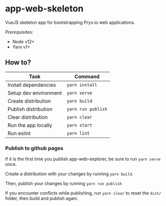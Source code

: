 # app-web-skeleton
VueJS skeleton app for bootstrapping Pryv.io web applications.

_Prerequisites:_ 
- Node v12+
- Yarn v1+

## How to?

| Task                              | Command                        |
| --------------------------------- | ------------------------------ |
| Install dependencies              | `yarn install`                 |
| Setup dev environment             | `yarn serve`                   |
| Create distribution               | `yarn build`                   |
| Publish distribution              | `yarn run publish`
| Clear distribution                | `yarn clear`                   |
| Run the app locally               | `yarn start`                   |
| Run eslint                        | `yarn lint`                    |

### Publish to github pages

If it is the first time you publish app-web-explorer, be sure to run `yarn serve` once.

Create a distribution with your changes by running `yarn build`.

Then, publish your changes by running `yarn run publish`

If you encounter conflicts while publishing, run `yarn clear` to reset the `dist/` folder,
then build and publish again.
